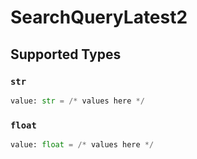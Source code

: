 # SearchQueryLatest2


## Supported Types

### `str`

```python
value: str = /* values here */
```

### `float`

```python
value: float = /* values here */
```

